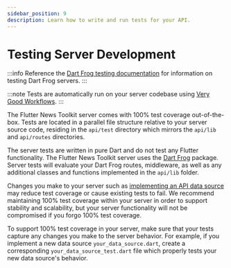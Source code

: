 ```yaml
---
sidebar_position: 9
description: Learn how to write and run tests for your API.
---
```


# Testing Server Development

:::info
Reference the [Dart Frog testing documentation](https://dartfrog.vgv.dev/docs/basics/testing) for information on testing Dart Frog servers.
:::

:::note
Tests are automatically run on your server codebase using [Very Good Workflows](https://github.com/VeryGoodOpenSource/very_good_workflows).
:::

The Flutter News Toolkit server comes with 100% test coverage out-of-the-box. Tests are located in a parallel file structure relative to your server source code, residing in the `api/test` directory which mirrors the `api/lib` and `api/routes` directories.

The server tests are written in pure Dart and do not test any Flutter functionality. The Flutter News Toolkit server uses the [Dart Frog](https://dartfrog.vgv.dev/) package. Server tests will evaluate your Dart Frog routes, middleware, as well as any additional classes and functions implemented in the `api/lib` folder.

Changes you make to your server such as [implementing an API data source](connecting_your_data_source) may reduce test coverage or cause existing tests to fail. We recommend maintaining 100% test coverage within your server in order to support stability and scalability, but your server functionality will not be compromised if you forgo 100% test coverage.

To support 100% test coverage in your server, make sure that your tests capture any changes you make to the server behavior. For example, if you implement a new data source `your_data_source.dart`, create a corresponding `your_data_source_test.dart` file which properly tests your new data source's behavior.
